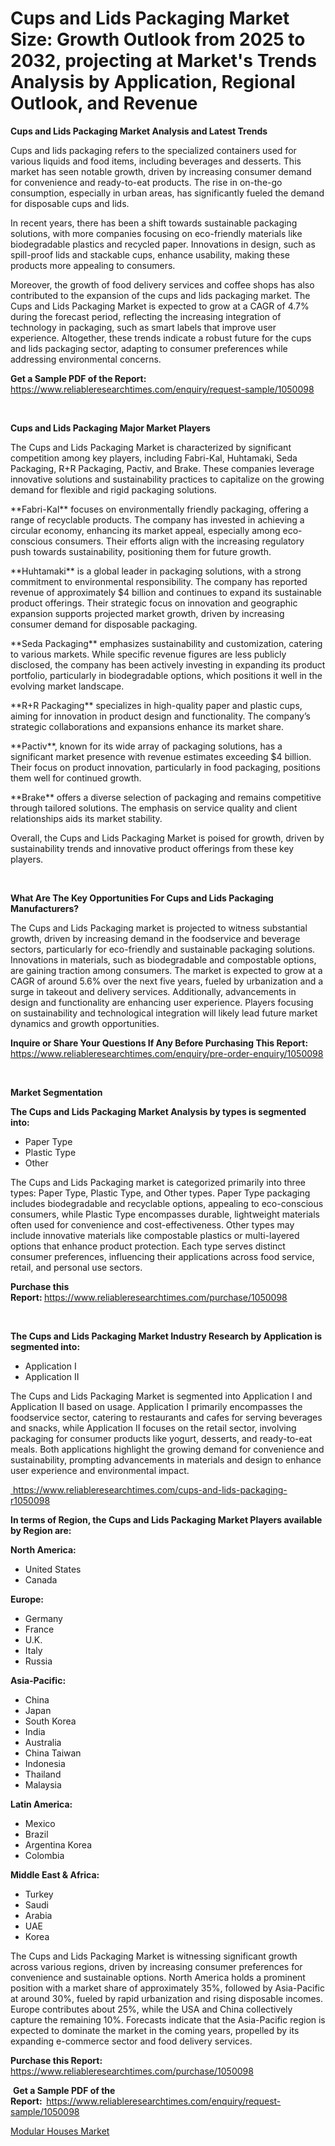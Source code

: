 <p><h1>Cups and Lids Packaging Market Size: Growth Outlook from 2025 to 2032, projecting at Market's Trends Analysis by Application, Regional Outlook, and Revenue</h1></p><p><strong>Cups and Lids Packaging Market Analysis and Latest Trends</strong></p>
<p><p>Cups and lids packaging refers to the specialized containers used for various liquids and food items, including beverages and desserts. This market has seen notable growth, driven by increasing consumer demand for convenience and ready-to-eat products. The rise in on-the-go consumption, especially in urban areas, has significantly fueled the demand for disposable cups and lids.</p><p>In recent years, there has been a shift towards sustainable packaging solutions, with more companies focusing on eco-friendly materials like biodegradable plastics and recycled paper. Innovations in design, such as spill-proof lids and stackable cups, enhance usability, making these products more appealing to consumers.</p><p>Moreover, the growth of food delivery services and coffee shops has also contributed to the expansion of the cups and lids packaging market. The Cups and Lids Packaging Market is expected to grow at a CAGR of 4.7% during the forecast period, reflecting the increasing integration of technology in packaging, such as smart labels that improve user experience. Altogether, these trends indicate a robust future for the cups and lids packaging sector, adapting to consumer preferences while addressing environmental concerns.</p></p>
<p><strong>Get a Sample PDF of the Report:&nbsp;</strong> <a href="https://www.reliableresearchtimes.com/enquiry/request-sample/1050098?utm_campaign=3060&utm_medium=2&utm_source=Github&utm_content=ia&utm_term=25032025&utm_id=cups-and-lids-packaging">https://www.reliableresearchtimes.com/enquiry/request-sample/1050098</a></p>
<p>&nbsp;</p>
<p><strong>Cups and Lids Packaging Major Market Players</strong></p>
<p><p>The Cups and Lids Packaging Market is characterized by significant competition among key players, including Fabri-Kal, Huhtamaki, Seda Packaging, R+R Packaging, Pactiv, and Brake. These companies leverage innovative solutions and sustainability practices to capitalize on the growing demand for flexible and rigid packaging solutions.</p><p>**Fabri-Kal** focuses on environmentally friendly packaging, offering a range of recyclable products. The company has invested in achieving a circular economy, enhancing its market appeal, especially among eco-conscious consumers. Their efforts align with the increasing regulatory push towards sustainability, positioning them for future growth.</p><p>**Huhtamaki** is a global leader in packaging solutions, with a strong commitment to environmental responsibility. The company has reported revenue of approximately $4 billion and continues to expand its sustainable product offerings. Their strategic focus on innovation and geographic expansion supports projected market growth, driven by increasing consumer demand for disposable packaging.</p><p>**Seda Packaging** emphasizes sustainability and customization, catering to various markets. While specific revenue figures are less publicly disclosed, the company has been actively investing in expanding its product portfolio, particularly in biodegradable options, which positions it well in the evolving market landscape.</p><p>**R+R Packaging** specializes in high-quality paper and plastic cups, aiming for innovation in product design and functionality. The company’s strategic collaborations and expansions enhance its market share.</p><p>**Pactiv**, known for its wide array of packaging solutions, has a significant market presence with revenue estimates exceeding $4 billion. Their focus on product innovation, particularly in food packaging, positions them well for continued growth.</p><p>**Brake** offers a diverse selection of packaging and remains competitive through tailored solutions. The emphasis on service quality and client relationships aids its market stability.</p><p>Overall, the Cups and Lids Packaging Market is poised for growth, driven by sustainability trends and innovative product offerings from these key players.</p></p>
<p>&nbsp;</p>
<p><strong>What Are The Key Opportunities For Cups and Lids Packaging Manufacturers?</strong></p>
<p><p>The Cups and Lids Packaging market is projected to witness substantial growth, driven by increasing demand in the foodservice and beverage sectors, particularly for eco-friendly and sustainable packaging solutions. Innovations in materials, such as biodegradable and compostable options, are gaining traction among consumers. The market is expected to grow at a CAGR of around 5.6% over the next five years, fueled by urbanization and a surge in takeout and delivery services. Additionally, advancements in design and functionality are enhancing user experience. Players focusing on sustainability and technological integration will likely lead future market dynamics and growth opportunities.</p></p>
<p><strong>Inquire or Share Your Questions If Any Before Purchasing This Report:</strong> <a href="https://www.reliableresearchtimes.com/enquiry/pre-order-enquiry/1050098?utm_campaign=3060&utm_medium=2&utm_source=Github&utm_content=ia&utm_term=25032025&utm_id=cups-and-lids-packaging">https://www.reliableresearchtimes.com/enquiry/pre-order-enquiry/1050098</a></p>
<p>&nbsp;</p>
<p><strong>Market Segmentation</strong></p>
<p><strong>The Cups and Lids Packaging Market Analysis by types is segmented into:</strong></p>
<p><ul><li>Paper Type</li><li>Plastic Type</li><li>Other</li></ul></p>
<p><p>The Cups and Lids Packaging market is categorized primarily into three types: Paper Type, Plastic Type, and Other types. Paper Type packaging includes biodegradable and recyclable options, appealing to eco-conscious consumers, while Plastic Type encompasses durable, lightweight materials often used for convenience and cost-effectiveness. Other types may include innovative materials like compostable plastics or multi-layered options that enhance product protection. Each type serves distinct consumer preferences, influencing their applications across food service, retail, and personal use sectors.</p></p>
<p><strong>Purchase this Report:&nbsp;</strong><a href="https://www.reliableresearchtimes.com/purchase/1050098?utm_campaign=3060&utm_medium=2&utm_source=Github&utm_content=ia&utm_term=25032025&utm_id=cups-and-lids-packaging">https://www.reliableresearchtimes.com/purchase/1050098</a></p>
<p>&nbsp;</p>
<p><strong>The Cups and Lids Packaging Market Industry Research by Application is segmented into:</strong></p>
<p><ul><li>Application I</li><li>Application II</li></ul></p>
<p><p>The Cups and Lids Packaging Market is segmented into Application I and Application II based on usage. Application I primarily encompasses the foodservice sector, catering to restaurants and cafes for serving beverages and snacks, while Application II focuses on the retail sector, involving packaging for consumer products like yogurt, desserts, and ready-to-eat meals. Both applications highlight the growing demand for convenience and sustainability, prompting advancements in materials and design to enhance user experience and environmental impact.</p></p>
<p><a href="https://www.reliableresearchtimes.com/cups-and-lids-packaging-r1050098?utm_campaign=3060&utm_medium=2&utm_source=Github&utm_content=ia&utm_term=25032025&utm_id=cups-and-lids-packaging">&nbsp;https://www.reliableresearchtimes.com/cups-and-lids-packaging-r1050098</a></p>
<p><strong>In terms of Region, the Cups and Lids Packaging Market Players available by Region are:</strong></p>
<p>
    <p> <strong> North America: </strong>
        <ul>
            <li>United States</li>
            <li>Canada</li>
        </ul>
        </p> 
    <p> <strong> Europe: </strong>
        <ul>
            <li>Germany</li>
            <li>France</li>
            <li>U.K.</li>
            <li>Italy</li>
            <li>Russia</li>
        </ul>
        </p> 
    <p> <strong> Asia-Pacific: </strong>
        <ul>
            <li>China</li>
            <li>Japan</li>
            <li>South Korea</li>
            <li>India</li>
            <li>Australia</li>
            <li>China Taiwan</li>
            <li>Indonesia</li>
            <li>Thailand</li>
            <li>Malaysia</li>
        </ul>
        </p> 
    <p> <strong> Latin America: </strong>
        <ul>
            <li>Mexico</li>
            <li>Brazil</li>
            <li>Argentina Korea</li>
            <li>Colombia</li>
        </ul>
        </p> 
    <p> <strong> Middle East & Africa: </strong>
        <ul>
            <li>Turkey</li>
            <li>Saudi</li>
            <li>Arabia</li>
            <li>UAE</li>
            <li>Korea</li>
        </ul>
    </p>
    </p>
<p><p>The Cups and Lids Packaging Market is witnessing significant growth across various regions, driven by increasing consumer preferences for convenience and sustainable options. North America holds a prominent position with a market share of approximately 35%, followed by Asia-Pacific at around 30%, fueled by rapid urbanization and rising disposable incomes. Europe contributes about 25%, while the USA and China collectively capture the remaining 10%. Forecasts indicate that the Asia-Pacific region is expected to dominate the market in the coming years, propelled by its expanding e-commerce sector and food delivery services.</p></p>
<p><strong>Purchase this Report: </strong><a href="https://www.reliableresearchtimes.com/purchase/1050098?utm_campaign=3060&utm_medium=2&utm_source=Github&utm_content=ia&utm_term=25032025&utm_id=cups-and-lids-packaging">https://www.reliableresearchtimes.com/purchase/1050098</a></p>
<p>&nbsp;<strong>Get a Sample PDF of the Report:&nbsp;&nbsp;</strong><a href="https://www.reliableresearchtimes.com/enquiry/request-sample/1050098?utm_campaign=3060&utm_medium=2&utm_source=Github&utm_content=ia&utm_term=25032025&utm_id=cups-and-lids-packaging">https://www.reliableresearchtimes.com/enquiry/request-sample/1050098</a></p>
<p><strong></strong></p>
<p><p><a href="https://github.com/lalolatiot/Market-Research-Report-List-1/blob/main/modular-houses-market.md?utm_campaign=3060&utm_medium=2&utm_source=Github&utm_content=ia&utm_term=25032025&utm_id=cups-and-lids-packaging">Modular Houses Market</a></p></p>